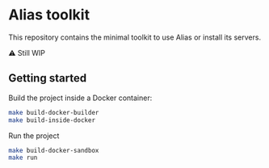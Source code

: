 # Alias toolkit

This repository contains the minimal toolkit to use Alias or install its
servers.

⚠️ Still WIP

## Getting started

Build the project inside a Docker container:

```bash
make build-docker-builder
make build-inside-docker
```

Run the project

```bash
make build-docker-sandbox
make run
```
